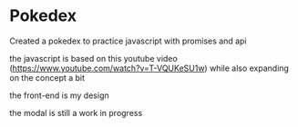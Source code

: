# Pokedex
Created a pokedex to practice javascript with promises and api

the javascript is based on this youtube video (https://www.youtube.com/watch?v=T-VQUKeSU1w) while also expanding on the concept a bit

the front-end is my design 

the modal is still a work in progress
